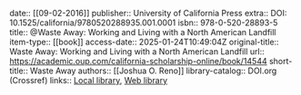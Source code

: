 date:: [[09-02-2016]]
publisher:: University of California Press
extra:: DOI: 10.1525/california/9780520288935.001.0001
isbn:: 978-0-520-28893-5
title:: @Waste Away: Working and Living with a North American Landfill
item-type:: [[book]]
access-date:: 2025-01-24T10:49:04Z
original-title:: Waste Away: Working and Living with a North American Landfill
url:: https://academic.oup.com/california-scholarship-online/book/14544
short-title:: Waste Away
authors:: [[Joshua O. Reno]]
library-catalog:: DOI.org (Crossref)
links:: [Local library](zotero://select/library/items/LXDC9GSD), [Web library](https://www.zotero.org/users/15862703/items/LXDC9GSD)
